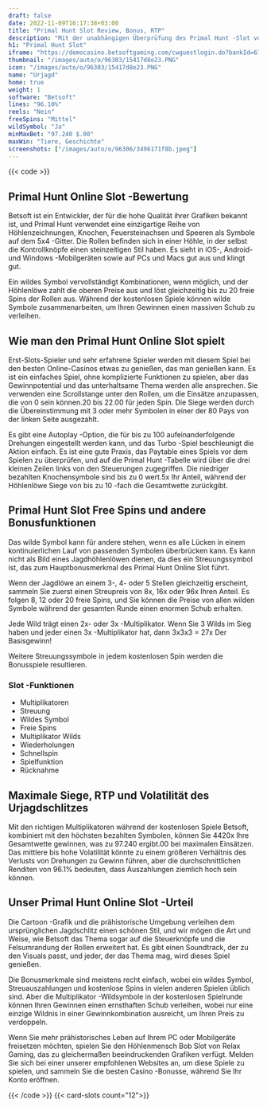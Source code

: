 ```yaml
---
draft: false
date: 2022-11-09T16:17:38+03:00
title: "Primal Hunt Slot Review, Bonus, RTP"
description: "Mit der unabhängigen Überprüfung des Primal Hunt -Slot von Betsoft können Sie hier kostenlos oder echtes Geld spielen und hier einen Bonus erhalten!"
h1: "Primal Hunt Slot"
iframe: "https://democasino.betsoftgaming.com/cwguestlogin.do?bankId=675&CDN=AUTO&gameId=833"
thumbnail: "/images/auto/o/96303/15417d8e23.PNG"
icon: "/images/auto/o/96303/15417d8e23.PNG"
name: "Urjagd"
home: true
weight: 1
software: "Betsoft"
lines: "96.10%"
reels: "Nein"
freeSpins: "Mittel"
wildSymbol: "Ja"
minMaxBet: "97.240 $.00"
maxWin: "Tiere, Geschichte"
screenshots: ["/images/auto/o/96306/3496171f8b.jpeg"]
---
```


{{< code >}}<h2>Primal Hunt Online Slot -Bewertung</h2><p>Betsoft ist ein Entwickler, der für die hohe Qualität ihrer Grafiken bekannt ist, und Primal Hunt verwendet eine einzigartige Reihe von Höhlenzeichnungen, Knochen, Feuersteinachsen und Speeren als Symbole auf dem 5x4 -Gitter. Die Rollen befinden sich in einer Höhle, in der selbst die Kontrollknöpfe einen steinzeitigen Stil haben. Es sieht in iOS-, Android- und Windows -Mobilgeräten sowie auf PCs und Macs gut aus und klingt gut.</p><p>Ein wildes Symbol vervollständigt Kombinationen, wenn möglich, und der Höhlenlöwe zahlt die oberen Preise aus und löst gleichzeitig bis zu 20 freie Spins der Rollen aus. Während der kostenlosen Spiele können wilde Symbole zusammenarbeiten, um Ihren Gewinnen einen massiven Schub zu verleihen.</p><h2>Wie man den Primal Hunt Online Slot spielt</h2><p>Erst-Slots-Spieler und sehr erfahrene Spieler werden mit diesem Spiel bei den besten Online-Casinos etwas zu genießen, das man genießen kann. Es ist ein einfaches Spiel, ohne komplizierte Funktionen zu spielen, aber das Gewinnpotential und das unterhaltsame Thema werden alle ansprechen. Sie verwenden eine Scrollstange unter den Rollen, um die Einsätze anzupassen, die von 0 sein können.20 bis 22.00 für jeden Spin. Die Siege werden durch die Übereinstimmung mit 3 oder mehr Symbolen in einer der 80 Pays von der linken Seite ausgezahlt.</p><p>Es gibt eine Autoplay -Option, die für bis zu 100 aufeinanderfolgende Drehungen eingestellt werden kann, und das Turbo -Spiel beschleunigt die Aktion einfach. Es ist eine gute Praxis, das Paytable eines Spiels vor dem Spielen zu überprüfen, und auf die Primal Hunt -Tabelle wird über die drei kleinen Zeilen links von den Steuerungen zugegriffen. Die niedriger bezahlten Knochensymbole sind bis zu 0 wert.5x Ihr Anteil, während der Höhlenlöwe Siege von bis zu 10 -fach die Gesamtwette zurückgibt.</p><h2>Primal Hunt Slot Free Spins und andere Bonusfunktionen</h2><p>Das wilde Symbol kann für andere stehen, wenn es alle Lücken in einem kontinuierlichen Lauf von passenden Symbolen überbrücken kann. Es kann nicht als Bild eines Jagdhöhlenlöwen dienen, da dies ein Streuungssymbol ist, das zum Hauptbonusmerkmal des Primal Hunt Online Slot führt.</p><p>Wenn der Jagdlöwe an einem 3-, 4- oder 5 Stellen gleichzeitig erscheint, sammeln Sie zuerst einen Streupreis von 8x, 16x oder 96x Ihren Anteil. Es folgen 8, 12 oder 20 freie Spins, und Sie können die Preise von allen wilden Symbole während der gesamten Runde einen enormen Schub erhalten.</p><p>Jede Wild trägt einen 2x- oder 3x -Multiplikator. Wenn Sie 3 Wilds im Sieg haben und jeder einen 3x -Multiplikator hat, dann 3x3x3 = 27x Der Basisgewinn!</p><p>Weitere Streuungssymbole in jedem kostenlosen Spin werden die Bonusspiele resultieren.</p><h3>
Slot -Funktionen</h3><ul>
<li></span>
Multiplikatoren</li>
<li></span>
Streuung</li>
<li></span>
Wildes Symbol</li>
<li></span>
Freie Spins</li>
<li></span>
Multiplikator Wilds</li>
<li></span>
Wiederholungen</li>
<li></span>
Schnellspin</li>
<li></span>
Spielfunktion</li>
<li></span>
Rücknahme</li></ul><h2>Maximale Siege, RTP und Volatilität des Urjagdschlitzes</h2><p>Mit den richtigen Multiplikatoren während der kostenlosen Spiele Betsoft, kombiniert mit den höchsten bezahlten Symbolen, können Sie 4420x Ihre Gesamtwette gewinnen, was zu 97.240 ergibt.00 bei maximalen Einsätzen. Das mittlere bis hohe Volatilität könnte zu einem größeren Verhältnis des Verlusts von Drehungen zu Gewinn führen, aber die durchschnittlichen Renditen von 96.1% bedeuten, dass Auszahlungen ziemlich hoch sein können.</p><h2>Unser Primal Hunt Online Slot -Urteil</h2><p>Die Cartoon -Grafik und die prähistorische Umgebung verleihen dem ursprünglichen Jagdschlitz einen schönen Stil, und wir mögen die Art und Weise, wie Betsoft das Thema sogar auf die Steuerknöpfe und die Felsumrandung der Rollen erweitert hat. Es gibt einen Soundtrack, der zu den Visuals passt, und jeder, der das Thema mag, wird dieses Spiel genießen.</p><p>Die Bonusmerkmale sind meistens recht einfach, wobei ein wildes Symbol, Streuauszahlungen und kostenlose Spins in vielen anderen Spielen üblich sind. Aber die Multiplikator -Wildsymbole in der kostenlosen Spielrunde können Ihren Gewinnen einen ernsthaften Schub verleihen, wobei nur eine einzige Wildnis in einer Gewinnkombination ausreicht, um Ihren Preis zu verdoppeln.</p><p>Wenn Sie mehr prähistorisches Leben auf Ihrem PC oder Mobilgeräte freisetzen möchten, spielen Sie den Höhlenmensch Bob Slot von Relax Gaming, das zu gleichermaßen beeindruckenden Grafiken verfügt. Melden Sie sich bei einer unserer empfohlenen Websites an, um diese Spiele zu spielen, und sammeln Sie die besten Casino -Bonusse, während Sie Ihr Konto eröffnen.</p>{{< /code >}}
{{< card-slots count="12">}}